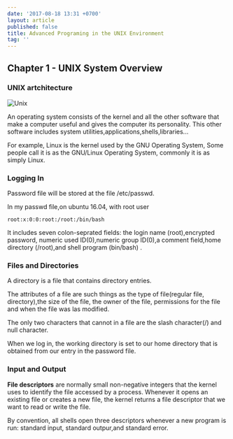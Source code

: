```yaml
---
date: '2017-08-18 13:31 +0700'
layout: article
published: false
title: Advanced Programing in the UNIX Environment
tag: ''
---
```

## Chapter 1 - UNIX System Overview

### UNIX artchitecture

![Unix](https://user-images.githubusercontent.com/8192210/29447035-f40eb7fa-8419-11e7-829b-bd1a6ed8508d.png)

An operating system consists of the kernel and all the other software that make a computer useful and gives the computer its personality. This other software includes system utilities,applications,shells,libraries...

For example, Linux is the kernel used by the GNU Operating System, Some people call it is as the GNU/Linux Operating System, commonly it is as simply Linux.

### Logging In

Password file will be stored at the file /etc/passwd.

In my passwd file,on ubuntu 16.04, with root user
```
root:x:0:0:root:/root:/bin/bash 
```
It includes seven colon-seprated fields: the login name (root),encrypted password, numeric used ID(0),numeric group ID(0),a comment field,home directory (/root),and shell program (bin/bash) .

### Files and Directories
A directory is a file that contains directory entries.

The attributes of a file are such things as the type of file(regular file, directory),the size of the file, the owner of the file, permissions for the file and when the file was las modified.

The only two characters that cannot in a file are the slash character(/) and null character.

When we log in, the working directory is set to our home directory that is obtained from our entry in the password file.

### Input and Output
**File descriptors**  are normally small non-negative integers that the kernel uses to identify the file accessed by a process. Whenever it opens an existing file or creates a new file, the kernel returns a file descriptor that we want to read or write the file.

By convention, all shells open three descriptors whenever a new program is run: standard input, standard outpur,and standard error.